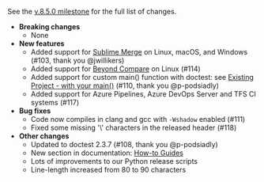 See the [v.8.5.0 milestone](https://github.com/approvals/ApprovalTests.cpp/milestone/7?closed=1) for the full list of changes.

* **Breaking changes**
    * None
* **New features**
    * Added support for [Sublime Merge](https://www.sublimemerge.com/) on Linux, macOS, and Windows (#103, thank you @jwillikers)
    * Added support for [Beyond Compare](https://www.scootersoftware.com) on Linux (#114)
    * Added support for custom main() function with doctest: see [Existing Project - with your main()](/doc/UsingDoctest.md#existing-project---with-your-main) (#110, thank you @p-podsiadly)
    * Added support for Azure Pipelines, Azure DevOps Server and TFS CI systems (#117)
* **Bug fixes**
    * Code now compiles in clang and gcc with `-Wshadow` enabled (#111)
    * Fixed some missing '\\' characters in the released header (#118)
* **Other changes**
    * Updated to doctest 2.3.7 (#108, thank you @p-podsiadly)
    * New section in documentation: [How-to Guides](https://github.com/approvals/ApprovalTests.cpp/blob/master/doc/README.md#how-to-guides)
    * Lots of improvements to our Python release scripts
    * Line-length increased from 80 to 90 characters
